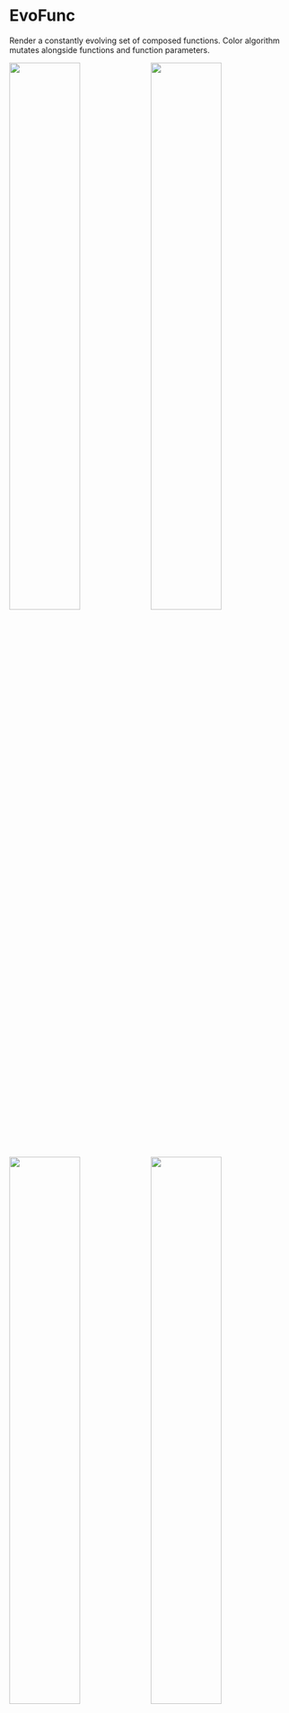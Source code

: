 # EvoFunc

Render a constantly evolving set of composed functions. Color algorithm mutates alongside functions and function parameters.


<img src="https://raw.githubusercontent.com/kennycason/evofunc/refs/heads/main/samples/iteration_1728715656_0.png" width="50%"/><img src="https://raw.githubusercontent.com/kennycason/evofunc/refs/heads/main/samples/iteration_1728722276_200.png" width="50%"/>
<img src="https://raw.githubusercontent.com/kennycason/evofunc/refs/heads/main/samples/iteration_1728722000_2200.png" width="50%"/><img src="https://raw.githubusercontent.com/kennycason/evofunc/refs/heads/main/samples/iteration_1728721472_0.png" width="50%"/>
<img src="https://raw.githubusercontent.com/kennycason/evofunc/refs/heads/main/samples/iteration_1728718403_100.png" width="50%"/><img src="https://raw.githubusercontent.com/kennycason/evofunc/refs/heads/main/samples/iteration_1728722420_100.png" width="50%"/>
<img src="https://raw.githubusercontent.com/kennycason/evofunc/refs/heads/main/samples/iteration_1729313889_89.png" width="50%"/><img src="https://raw.githubusercontent.com/kennycason/evofunc/refs/heads/main/samples/iteration_1729313922_307.png" width="50%"/>
<img src="https://raw.githubusercontent.com/kennycason/evofunc/refs/heads/main/samples/iteration_1729317878_860.png" width="50%"/><img src="https://raw.githubusercontent.com/kennycason/evofunc/refs/heads/main/samples/iteration_1729317832_592.png" width="50%"/>
<img src="https://raw.githubusercontent.com/kennycason/evofunc/refs/heads/main/samples/iteration_1728720385_700.png" width="50%"/><img src="https://raw.githubusercontent.com/kennycason/evofunc/refs/heads/main/samples/iteration_1728973553_4000.png" width="50%"/>
<img src="https://raw.githubusercontent.com/kennycason/evofunc/refs/heads/main/samples/iteration_1728973332_1900.png" width="50%"/><img src="https://raw.githubusercontent.com/kennycason/evofunc/refs/heads/main/samples/iteration_1728973458_3100.png" width="50%"/>
<img src="https://raw.githubusercontent.com/kennycason/evofunc/refs/heads/main/samples/iteration_1729109758_100.png" width="50%"/><img src="https://raw.githubusercontent.com/kennycason/evofunc/refs/heads/main/samples/iteration_1729109803_200.png" width="50%"/>
<img src="https://raw.githubusercontent.com/kennycason/evofunc/refs/heads/main/samples/iteration_1729226408_6939.png" width="50%"/><img src="https://raw.githubusercontent.com/kennycason/evofunc/refs/heads/main/samples/iteration_1729228963_190.png" width="50%"/>
<img src="https://raw.githubusercontent.com/kennycason/evofunc/refs/heads/main/samples/iteration_1729229357_1980.png" width="50%"/><img src="https://raw.githubusercontent.com/kennycason/evofunc/refs/heads/main/samples/iteration_1729229465_2430.png" width="50%"/>
<img src="https://raw.githubusercontent.com/kennycason/evofunc/refs/heads/main/samples/iteration_1729229879_4040.png" width="50%"/><img src="https://raw.githubusercontent.com/kennycason/evofunc/refs/heads/main/samples/iteration_1729232157_760.png" width="50%"/>
